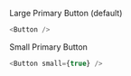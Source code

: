 Large Primary Button (default)

```js
<Button />
```

Small Primary Button

```js
<Button small={true} />
```
